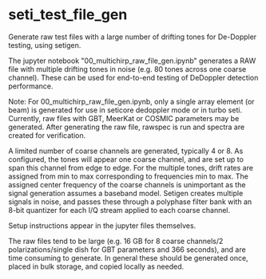 # seti_test_file_gen
Generate raw test files with a large number of drifting tones for De-Doppler testing, using setigen.

The jupyter notebook "00_multichirp_raw_file_gen.ipynb" generates a RAW file with multiple drifting tones in noise (e.g. 80 tones across one coarse channel).  These can be used for end-to-end testing of DeDoppler detection performance.  

Note: For 00_multichirp_raw_file_gen.ipynb, only a single array element (or beam) is generated for use in seticore dedoppler mode or in turbo seti. Currently, raw files with GBT, MeerKat or COSMIC parameters may be generated. After generating the raw file, rawspec is run and spectra are created for verification.

A limited number of coarse channels are generated, typically 4 or 8.  As configured, the tones will appear one coarse channel, and are set up to span this channel from edge to edge.  For the multiple tones, drift rates are assigned from min to max corresponding to frequencies min to max.  The assigned center frequency of the coarse channels is unimportant as the signal generation assumes a baseband model.  Setigen creates multiple signals in noise, and passes these through a polyphase filter bank with an 8-bit quantizer for each I/Q stream applied to each coarse channel.

Setup instructions appear in the jupyter files themselves.

The raw files tend to be large (e.g. 16 GB for 8 coarse channels/2 polarizations/single dish for GBT parameters and 366 seconds), and are time consuming to generate. In general these should be generated once, placed in bulk storage, and copied locally as needed.
